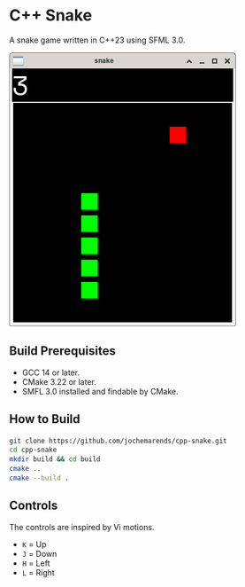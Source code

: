 # C++ Snake

A snake game written in C++23 using SFML 3.0.

![Screenshot](images/screenshot.png)

## Build Prerequisites

- GCC 14 or later.
- CMake 3.22 or later.
- SMFL 3.0 installed and findable by CMake.

## How to Build

```sh
git clone https://github.com/jochemarends/cpp-snake.git
cd cpp-snake
mkdir build && cd build
cmake ..
cmake --build .
```

## Controls

The controls are inspired by Vi motions.

- `K` = Up
- `J` = Down
- `H` = Left
- `L` = Right

